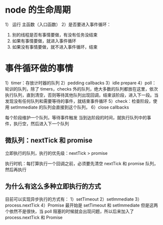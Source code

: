 # node 的生命周期

1） 运行 主函数（入口函数）
2）是否要进入事件循环：
1. 别的线程是否有事情要做，有没有任务没结束
2. 如果有事情要做，就进入事件循环
3. 如果没有事情要做，就不进入事件循环，结束

# 事件循环做的事情
1）timer：存放计时器的队列
2）pedding callbacks
3）idle prepare
4）poll：轮训的队列，除了 timers，checks 外的队列，绝大多数的队列都放在这里，依次执行队列，直到清空，否则等待其他队列出现回调，结束该阶段，进入下一段。当发现没有任何队列和需要等待的事件，就结束事件循环
5）check：检查阶段，使用 setImmediate 的队列会直接到这个队列，
6）close callbacks

每个阶段维护一个队列，等待事件触发
当到达阶段的时间，就执行队列中的事件，执行空，然后进入下一个队列

## 微队列：nextTick 和 promise
立即执行的队列，执行的优先级：nextTick > promise  

执行时机：每打算执行一个回调之前，必须要先清空 nextTick 和 promise 队列，然后再执行

## 为什么有这么多种立即执行的方式
目前可以实现异步执行的方式有：
1）setTimeout
2）setImmediate
3）process.nextTick
4）Promise
最开始是 setTimeout 和 setImmediate 但是这两个依然不是很快，当 poll 阻塞的时候就会出现问题，所以后来加入了 process.nextTick 和 Promise